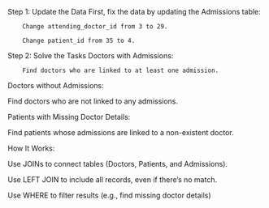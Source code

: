 Step 1: Update the Data
        First, fix the data by updating the Admissions table:

        Change attending_doctor_id from 3 to 29.

        Change patient_id from 35 to 4.

Step 2: Solve the Tasks
        Doctors with Admissions:

        Find doctors who are linked to at least one admission.

Doctors without Admissions:

Find doctors who are not linked to any admissions.

Patients with Missing Doctor Details:

Find patients whose admissions are linked to a non-existent doctor.

How It Works:

Use JOINs to connect tables (Doctors, Patients, and Admissions).

Use LEFT JOIN to include all records, even if there’s no match.

Use WHERE to filter results (e.g., find missing doctor details)
